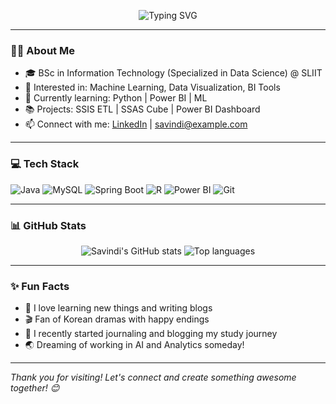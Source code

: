 <!-- Typing animation -->
<p align="center">
  <img src="https://readme-typing-svg.demolab.com?font=Fira+Code&size=24&duration=3000&pause=1000&color=F7931E&center=true&vCenter=true&multiline=true&width=500&height=80&lines=Hi+there!+I'm+Savindi+👩‍💻;Data+Science+Undergraduate+%7C+Web+Dev+Learner+🚀;Welcome+to+my+GitHub+Profile!+✨" alt="Typing SVG" />
</p>

---

### 🙋‍♀️ About Me
- 🎓 BSc in Information Technology (Specialized in Data Science) @ SLIIT
- 🧠 Interested in: Machine Learning, Data Visualization, BI Tools
- 🌱 Currently learning: Python | Power BI | ML
- 📚 Projects: SSIS ETL | SSAS Cube | Power BI Dashboard
- 📫 Connect with me: [LinkedIn](https://www.linkedin.com/) | savindi@example.com

---

### 💻 Tech Stack
![Java](https://img.shields.io/badge/Java-ED8B00?style=for-the-badge&logo=java&logoColor=white)
![MySQL](https://img.shields.io/badge/MySQL-00758F?style=for-the-badge&logo=mysql&logoColor=white)
![Spring Boot](https://img.shields.io/badge/Spring%20Boot-6DB33F?style=for-the-badge&logo=spring-boot&logoColor=white)
![R](https://img.shields.io/badge/R-276DC3?style=for-the-badge&logo=r&logoColor=white)
![Power BI](https://img.shields.io/badge/PowerBI-F2C811?style=for-the-badge&logo=powerbi&logoColor=black)
![Git](https://img.shields.io/badge/Git-F05032?style=for-the-badge&logo=git&logoColor=white)

---

### 📊 GitHub Stats
<p align="center">
  <img src="https://github-readme-stats.vercel.app/api?username=savindiwidyasekara&show_icons=true&theme=radical" alt="Savindi's GitHub stats" />
  <img src="https://github-readme-stats.vercel.app/api/top-langs/?username=savindiwidyasekara&layout=compact&theme=radical" alt="Top languages" />
</p>

---

### ✨ Fun Facts
- 💬 I love learning new things and writing blogs
- 🎬 Fan of Korean dramas with happy endings
- 📝 I recently started journaling and blogging my study journey
- 🌏 Dreaming of working in AI and Analytics someday!

---

_Thank you for visiting! Let's connect and create something awesome together! 😊_
